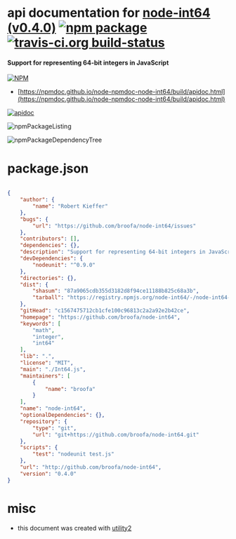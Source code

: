 # api documentation for  [node-int64 (v0.4.0)](https://github.com/broofa/node-int64)  [![npm package](https://img.shields.io/npm/v/npmdoc-node-int64.svg?style=flat-square)](https://www.npmjs.org/package/npmdoc-node-int64) [![travis-ci.org build-status](https://api.travis-ci.org/npmdoc/node-npmdoc-node-int64.svg)](https://travis-ci.org/npmdoc/node-npmdoc-node-int64)
#### Support for representing 64-bit integers in JavaScript

[![NPM](https://nodei.co/npm/node-int64.png?downloads=true&downloadRank=true&stars=true)](https://www.npmjs.com/package/node-int64)

- [https://npmdoc.github.io/node-npmdoc-node-int64/build/apidoc.html](https://npmdoc.github.io/node-npmdoc-node-int64/build/apidoc.html)

[![apidoc](https://npmdoc.github.io/node-npmdoc-node-int64/build/screenCapture.buildCi.browser.%252Ftmp%252Fbuild%252Fapidoc.html.png)](https://npmdoc.github.io/node-npmdoc-node-int64/build/apidoc.html)

![npmPackageListing](https://npmdoc.github.io/node-npmdoc-node-int64/build/screenCapture.npmPackageListing.svg)

![npmPackageDependencyTree](https://npmdoc.github.io/node-npmdoc-node-int64/build/screenCapture.npmPackageDependencyTree.svg)



# package.json

```json

{
    "author": {
        "name": "Robert Kieffer"
    },
    "bugs": {
        "url": "https://github.com/broofa/node-int64/issues"
    },
    "contributors": [],
    "dependencies": {},
    "description": "Support for representing 64-bit integers in JavaScript",
    "devDependencies": {
        "nodeunit": "^0.9.0"
    },
    "directories": {},
    "dist": {
        "shasum": "87a9065cdb355d3182d8f94ce11188b825c68a3b",
        "tarball": "https://registry.npmjs.org/node-int64/-/node-int64-0.4.0.tgz"
    },
    "gitHead": "c1567475712cb1cfe100c96813c2a2a92e2b42ce",
    "homepage": "https://github.com/broofa/node-int64",
    "keywords": [
        "math",
        "integer",
        "int64"
    ],
    "lib": ".",
    "license": "MIT",
    "main": "./Int64.js",
    "maintainers": [
        {
            "name": "broofa"
        }
    ],
    "name": "node-int64",
    "optionalDependencies": {},
    "repository": {
        "type": "git",
        "url": "git+https://github.com/broofa/node-int64.git"
    },
    "scripts": {
        "test": "nodeunit test.js"
    },
    "url": "http://github.com/broofa/node-int64",
    "version": "0.4.0"
}
```



# misc
- this document was created with [utility2](https://github.com/kaizhu256/node-utility2)
